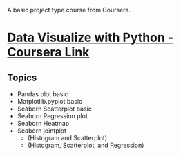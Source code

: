 A basic project type course from Coursera.

# [Data Visualize with Python - Coursera Link](https://www.coursera.org/projects/data-visualization-with-python)

## Topics

- Pandas plot basic
- Matplotlib.pyplot basic
- Seaborn Scatterplot basic
- Seaborn Regression plot
- Seaborn Heatmap
- Seaborn jointplot
  - (Histogram and Scatterplot)
  - (Histogram, Scatterplot, and Regression)
